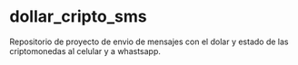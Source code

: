 # dollar_cripto_sms
Repositorio de proyecto de envio de mensajes con el dolar y estado de las criptomonedas al celular y a whastsapp.
